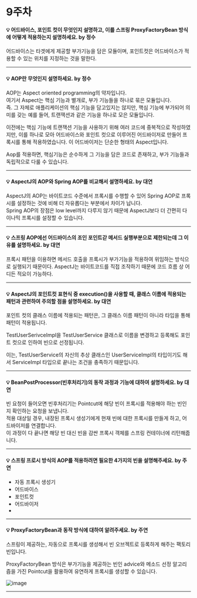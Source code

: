 # 9주차  

#### :bulb: 어드바이스, 포인트 컷이 무엇인지 설명하고, 이를 스프링 ProxyFactoryBean 방식에 어떻게 적용하는지 설명하세요. by 정수

어드바이스는 타겟에게 제공할 부가기능을 담은 모듈이며, 포인트컷은 어드바이스가 적용할 수 있는 위치를 지정하는 것을 말한다.

--------

#### :bulb: AOP란 무엇인지 설명하세요. by 정수

AOP는 Aspect oriented programming의 약자입니다.  
여기서 Aspect는 핵심 기능과 별개로, 부가 기능들을 하나로 묶은 모듈입니다.  
즉. 그 자체로 애플리케이션의 핵심 기능을 담고있지는 않지만, 핵심 기능에 부가되어 의미를 갖는 예를 들어, 트랜잭션과 같은 기능을 하나로 모은 모듈입니다.   

이전에는 핵심 기능에 트랜잭션 기능을 사용하기 위해 여러 코드에 중복적으로 작성하였지만, 이를 하나로 모아 어드바이스와 포인트 컷으로 이루어진 어드바이저로 만들어 프록시를 통해 적용하였습니다.
이 어드바이저는 단순한 형태의 Aspect입니다.  

Aop를 적용하면, 핵심기능은 순수하게 그 기능을 담은 코드로 존재하고, 부가 기능들과 독립적으로 다룰 수 있습니다.  


--------

#### :bulb: AspectJ의 AOP와 Spring AOP를 비교해서 설명하세요. by 대연

AspectJ의 AOP는 바이트코드 수준에서 프록시를 수행할 수 있어 Spring AOP로 프록시를 설정하는 것에 비해 더 자유롭다는 부분에서 차이가 납니다.  
Spring AOP의 장점은 low level까지 다루지 않기 때문에 AspectJ보다 더 간편히 다이나믹 프록시를 설정할 수 있습니다.

--------

#### :bulb: 스프링 AOP에선 어드바이스의 조인 포인트갇 메서드 실행부분으로 제한되는데 그 이유를 설명하세요. by 대연

프록시 패턴을 이용하면 메서드 호출을 프록시가 부가기능을 적용하여 위임하는 방식으로 실행되기 때문이다.
AspectJ는 바이트코드를 직접 조작하기 때문에 코드 흐름 상 어디든 적요이 가능하다.

--------

#### :bulb: AspectJ의 포인트컷 표현식 중 execution()을 사용할 때, 클래스 이름에 적용되는 패턴과 관련하여 주의할 점을 설명하세요. by 대연

포인트 컷의 클래스 이름에 적용되는 패턴은, 그 클래스 이름 패턴이 아니라 타입을 통해 패턴이 적용됩니다.  

TestUserSerivceImpl을 TestUserService 클래스로 이름을 변경하고 등록해도 포인트 컷으로 인하여 빈으로 선정됩니다.  

이는, TestUserService의 자신의 추상 클래스인 UserServiceImpl의 타입이기도 해서 ServiceImpl 타입으로 끝나는 조건을 충족하기 때문입니다.  


--------

#### :bulb: BeanPostProcessor(빈후처리기)의 동작 과정과 기능에 대하여 설명하세요. by 대연

빈 요청이 들어오면 빈후처리기는 Pointcut에 해당 빈이 프록시를 적용해야 하는 빈인지 확인하는 요청을 보냅니다.  
적용 대상일 경우, 내장된 프록시 생성기에게 현재 빈에 대한 프록시를 만들게 하고, 어드바이저를 연결합니다.  
이 과정이 다 끝나면 해당 빈 대신 빈을 감싼 프록시 객체를 스프링 컨테이너에 리턴해줍니다.

--------

#### :bulb: 스프링 프로시 방식의 AOP를 적용하려면 필요한 4가지의 빈을 설명해주세요. by 주연

- 자동 프록시 생성기
- 어드바이스
- 포인트컷
- 어드바이저
- 
--------

#### :bulb: ProxyFactoryBean과 동작 방식에 대하여 알려주세요. by 주연

스프링이 제공하는, 자동으로 프록시를 생성해서 빈 오브젝트로 등록하게 해주는 팩토리 빈입니다.  

ProxyFactoryBean 방식은 부가기능을 제공하는 빈인 advice와 메소드 선정 알고리즘을 가진 Pointcut을 활용하여 유연하게 프록시를 생성할 수 있습니다.  

![image](https://user-images.githubusercontent.com/38308337/131527383-532c3c27-0962-48b5-85ee-170ce79c01c9.png)

--------


